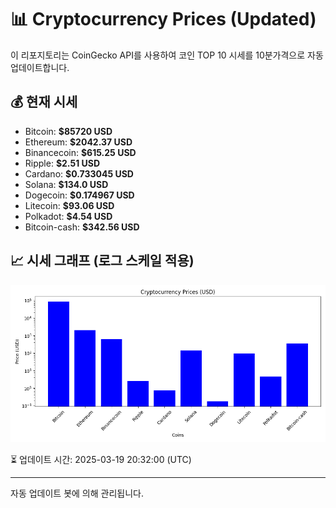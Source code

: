 
# 📊 Cryptocurrency Prices (Updated)

이 리포지토리는 CoinGecko API를 사용하여 코인 TOP 10 시세를 10분가격으로 자동 업데이트합니다.

## 💰 현재 시세
- Bitcoin: **$85720 USD**
- Ethereum: **$2042.37 USD**
- Binancecoin: **$615.25 USD**
- Ripple: **$2.51 USD**
- Cardano: **$0.733045 USD**
- Solana: **$134.0 USD**
- Dogecoin: **$0.174967 USD**
- Litecoin: **$93.06 USD**
- Polkadot: **$4.54 USD**
- Bitcoin-cash: **$342.56 USD**

## 📈 시세 그래프 (로그 스케일 적용)
![Crypto Prices](crypto_prices.png)

⏳ 업데이트 시간: 2025-03-19 20:32:00 (UTC)

---
자동 업데이트 봇에 의해 관리됩니다.
